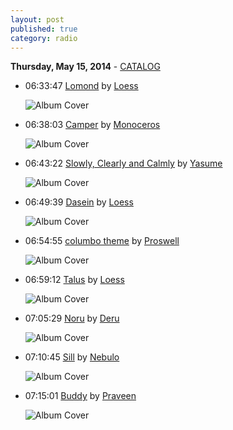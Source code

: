 ```yaml
---
layout: post
published: true
category: radio
---
```


**Thursday, May 15, 2014** - [CATALOG](/2014/05/15/loess-radio-catalog)

*   06:33:47  [Lomond](http://goo.gl/bJbl07) by [Loess](http://www.last.fm/music/Loess)

    ![Album Cover](http://userserve-ak.last.fm/serve/174s/3846903.jpg "Wind And Water")

*   06:38:03  [Camper](http://goo.gl/XRJkK4) by [Monoceros](http://www.last.fm/music/Monoceros)

    ![Album Cover](http://userserve-ak.last.fm/serve/174s/46995969.jpg "A glorious afternoon")

*   06:43:22  [Slowly, Clearly and Calmly](http://goo.gl/WvT5ed) by [Yasume](http://www.last.fm/music/Yasume)

    ![Album Cover](http://userserve-ak.last.fm/serve/174s/94119985.jpg "Where We're From the Birds Sing a Pretty Song")

*   06:49:39  [Dasein](http://goo.gl/iIIoXp) by [Loess](http://www.last.fm/music/Loess)

    ![Album Cover](http://userserve-ak.last.fm/serve/174s/3846903.jpg "Wind And Water")

*   06:54:55  [columbo theme](http://goo.gl/l8G1Y3) by [Proswell](http://www.last.fm/music/Proswell)

    ![Album Cover](http://userserve-ak.last.fm/serve/174s/7586055.jpg "carrot dossier")

*   06:59:12  [Talus](http://goo.gl/ZOAYLk) by [Loess](http://www.last.fm/music/Loess)

    ![Album Cover](http://userserve-ak.last.fm/serve/174s/3846903.jpg "Wind And Water")

*   07:05:29  [Noru](http://goo.gl/xCI0Jq) by [Deru](http://www.last.fm/music/Deru)

    ![Album Cover](http://userserve-ak.last.fm/serve/174s/48637593.png "Trying to Remember")

*   07:10:45  [Sill](http://goo.gl/7dB428) by [Nebulo](http://www.last.fm/music/Nebulo)

    ![Album Cover](http://userserve-ak.last.fm/serve/174s/94597013.png "Castles")

*   07:15:01  [Buddy](http://goo.gl/SvO00b) by [Praveen](http://www.last.fm/music/Praveen)

    ![Album Cover](http://userserve-ak.last.fm/serve/174s/12114869.jpg "The Synchronicity Suite")

